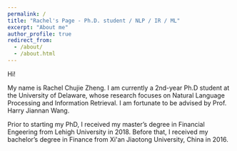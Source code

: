 ```yaml
---
permalink: /
title: "Rachel's Page - Ph.D. student / NLP / IR / ML"
excerpt: "About me"
author_profile: true
redirect_from: 
  - /about/
  - /about.html
---
```


Hi!

My name is Rachel Chujie Zheng. I am currently a 2nd-year Ph.D student at the University of Delaware, whose research focuses on Natural Language Processing and Information Retrieval. I am fortunate to be advised by Prof. Harry Jiannan Wang.

Prior to starting my PhD, I received my master’s degree in Financial Engeering from Lehigh University in 2018. Before that, I received my bachelor’s degree in Finance from Xi'an Jiaotong University, China in 2016.